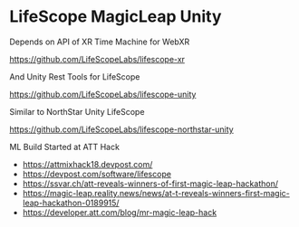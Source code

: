 # LifeScope MagicLeap Unity

Depends on API of XR Time Machine for WebXR

https://github.com/LifeScopeLabs/lifescope-xr

And Unity Rest Tools for LifeScope

https://github.com/LifeScopeLabs/lifescope-unity

Similar to NorthStar Unity LifeScope

https://github.com/LifeScopeLabs/lifescope-northstar-unity

ML Build Started at ATT Hack

- https://attmixhack18.devpost.com/
- https://devpost.com/software/lifescope
- https://ssvar.ch/att-reveals-winners-of-first-magic-leap-hackathon/
- https://magic-leap.reality.news/news/at-t-reveals-winners-first-magic-leap-hackathon-0189915/
- https://developer.att.com/blog/mr-magic-leap-hack
